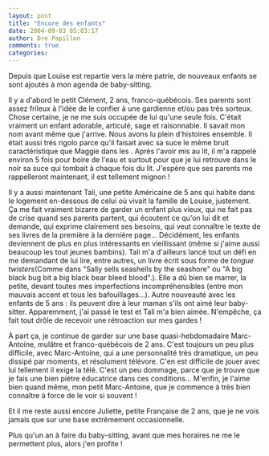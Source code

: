 ```yaml
---
layout: post
title: "Encore des enfants"
date: 2004-09-03 05:03:17
author: Dre Papillon
comments: true
categories: 
---
```



Depuis que Louise est repartie vers la mère patrie, de nouveaux enfants se sont ajoutés à mon agenda de baby-sitting.

Il y a d'abord le petit Clément, 2 ans, franco-québécois.  Ses parents sont assez frileux à l'idée de le confier à une gardienne et/ou pas très sorteux.  Chose certaine, je ne me suis occupée de lui qu'une seule fois.  C'était vraiment un enfant adorable, articulé, sage et raisonnable.  Il savait mon nom avant même que j'arrive.  Nous avons lu plein d'histoires ensemble.  Il était aussi très rigolo parce qu'il faisait avec sa suce le même bruit caractéristique que Maggie dans les .  Après l'avoir mis au lit, il m'a rappelé environ 5 fois pour boire de l'eau et surtout pour que je lui retrouve dans le noir sa suce qui tombait à chaque fois du lit.  J'espère que ses parents me rappelleront maintenant, il est tellement mignon !

Il y a aussi maintenant Tali, une petite Américaine de 5 ans qui habite dans le logement en-dessous de celui où vivait la famille de Louise, justement.  Ça me fait vraiment bizarre de garder un enfant plus vieux, qui ne fait pas de crise quand ses parents partent, qui écoutent ce qu'on lui dit et demande, qui exprime clairement ses besoins, qui veut connaître le texte de ses livres de la première à la dernière page...  Décidément, les enfants deviennent de plus en plus intéressants en vieillissant (même si j'aime aussi beaucoup les tout jeunes bambins).  Tali m'a d'ailleurs lancé tout un défi en me demandant de lui lire, entre autres, un livre écrit sous forme de *tongue twisters*(Comme dans "Sally sells seashells by the seashore" ou "A big black bug bit a big black bear bleed blood".).  Elle a dû bien se marrer, la petite, devant toutes mes imperfections incompréhensibles (entre mon mauvais accent et tous les bafouillages...).  Autre nouveauté avec les enfants de 5 ans : ils peuvent dire à leur maman s'ils ont aimé leur baby-sitter.  Apparemment, j'ai passé le test et Tali m'a bien aimée.  N'empêche, ça fait tout drôle de recevoir une rétroaction sur mes gardes !

À part ça, je continue de garder sur une base quasi-hebdomadaire Marc-Antoine, mulâtre et franco-québécois de 2 ans.  C'est toujours un peu plus difficile, avec Marc-Antoine, qui a une personnalité très dramatique, un peu dissipé par moments, et résolument télévore.   C'en est difficile de jouer avec lui tellement il exige la télé.  C'est un peu dommage, parce que je trouve que je fais une bien piètre éducatrice dans ces conditions...  M'enfin, je l'aime bien quand même, mon petit Marc-Antoine, que je commence à très bien connaître à force de le voir si souvent !

Et il me reste aussi encore Juliette, petite Française de 2 ans, que je ne vois jamais que sur une base extrêmement occasionnelle.

Plus qu'un an à faire du baby-sitting, avant que mes horaires ne me le permettent plus, alors j'en profite !